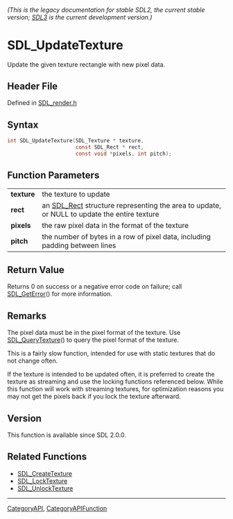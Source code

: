 ###### (This is the legacy documentation for stable SDL2, the current stable version; [SDL3](https://wiki.libsdl.org/SDL3/) is the current development version.)
# SDL_UpdateTexture

Update the given texture rectangle with new pixel data.

## Header File

Defined in [SDL_render.h](https://github.com/libsdl-org/SDL/blob/SDL2/include/SDL_render.h)

## Syntax

```c
int SDL_UpdateTexture(SDL_Texture * texture,
                      const SDL_Rect * rect,
                      const void *pixels, int pitch);

```

## Function Parameters

|                 |                                                                                                         |
| --------------- | ------------------------------------------------------------------------------------------------------- |
| **texture**     | the texture to update                                                                                   |
| **rect**        | an [SDL_Rect](SDL_Rect) structure representing the area to update, or NULL to update the entire texture |
| **pixels**      | the raw pixel data in the format of the texture                                                         |
| **pitch**       | the number of bytes in a row of pixel data, including padding between lines                             |

## Return Value

Returns 0 on success or a negative error code on failure; call
[SDL_GetError](SDL_GetError)() for more information.

## Remarks

The pixel data must be in the pixel format of the texture. Use
[SDL_QueryTexture](SDL_QueryTexture)() to query the pixel format of the
texture.

This is a fairly slow function, intended for use with static textures that
do not change often.

If the texture is intended to be updated often, it is preferred to create
the texture as streaming and use the locking functions referenced below.
While this function will work with streaming textures, for optimization
reasons you may not get the pixels back if you lock the texture afterward.

## Version

This function is available since SDL 2.0.0.

## Related Functions

* [SDL_CreateTexture](SDL_CreateTexture)
* [SDL_LockTexture](SDL_LockTexture)
* [SDL_UnlockTexture](SDL_UnlockTexture)

----
[CategoryAPI](CategoryAPI), [CategoryAPIFunction](CategoryAPIFunction)


